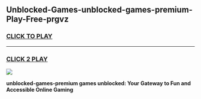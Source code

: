 
## Unblocked-Games-unblocked-games-premium-Play-Free-prgvz
<h3>
<a href="https://premium76.site?title=unblocked-games-premium&ref=23A">CLICK TO PLAY</a></h3>
<hr>

<h3>
<a href="https://premium76.site?title=unblocked-games-premium&ref=23A">CLICK 2 PLAY</a>
  
</h3>

<a href="https://premium76.site?title=unblocked-games-premium&ref=23A"><img src="https://clearcache.store/games.png"></a>


**unblocked-games-premium games unblocked: Your Gateway to Fun and Accessible Online Gaming**
